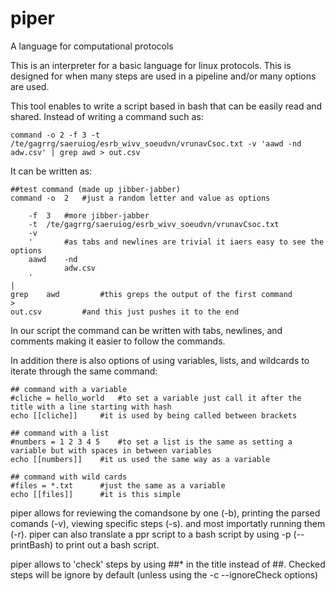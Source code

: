 # piper
A language for computational protocols

This is an interpreter for a basic language for linux protocols.
This is designed for when many steps are used in a pipeline and/or many options are used.

This tool enables to write a script based in bash that can be easily read and shared.
Instead of writing a command such as:

	command -o 2 -f 3 -t /te/gagrrg/saeruiog/esrb_wivv_soeudvn/vrunavCsoc.txt -v 'aawd -nd adw.csv' | grep awd > out.csv

It can be written as:

	##test command (made up jibber-jabber)
	command	-o	2 	#just a random letter and value as options
	
		-f	3 	#more jibber-jabber
		-t 	/te/gagrrg/saeruiog/esrb_wivv_soeudvn/vrunavCsoc.txt
		-v 
		'		#as tabs and newlines are trivial it iaers easy to see the options
		aawd	-nd 	
				adw.csv
		' 
	| 
	grep	awd 		#this greps the output of the first command
	> 
	out.csv			#and this just pushes it to the end

In our script the command can be written with tabs, newlines, and comments making it easier to follow the commands.

In addition there is also options of using variables, lists, and wildcards to iterate through the same command:

	## command with a variable
	#cliche = hello_world	#to set a variable just call it after the title with a line starting with hash
	echo [[cliche]]		#it is used by being called between brackets
	
	## command with a list
	#numbers = 1 2 3 4 5	#to set a list is the same as setting a variable but with spaces in between variables
	echo [[numbers]]	#it us used the same way as a variable
	
	## command with wild cards
	#files = *.txt		#just the same as a variable
	echo [[files]]		#it is this simple


piper allows for reviewing the comandsone by one (-b), printing the parsed comands (-v), viewing specific steps (-s). and most importatly running them (-r).
piper can also translate a ppr script to a bash script by using -p (--printBash) to print out a bash script.

piper allows to 'check' steps by using ##* in the title instead of ##. Checked steps will be ignore by default (unless using the -c --ignoreCheck options)


